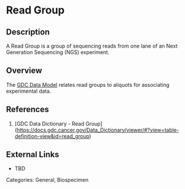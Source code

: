 # Read Group #
## Description ##
A Read Group is a group of sequencing reads from one lane of an Next Generation Sequencing (NGS) experiment.
## Overview ##
The [GDC Data Model](https://gdc.cancer.gov/developers/gdc-data-model/gdc-data-model-components) 
relates read groups to aliquots for associating experimental data.

## References ##
1. [GDC Data Dictionary - Read Group] (https://docs.gdc.cancer.gov/Data_Dictionary/viewer/#?view=table-definition-view&id=read_group)

## External Links ##
* TBD

Categories: General, Biospecimen
